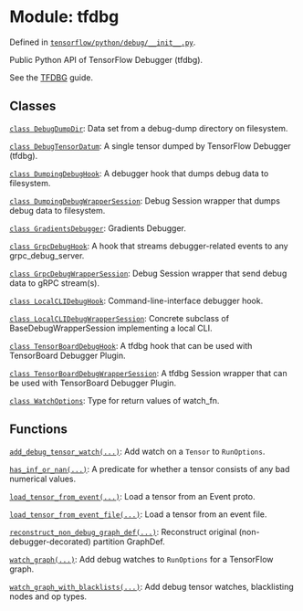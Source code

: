 <div itemscope itemtype="http://developers.google.com/ReferenceObject">
<meta itemprop="name" content="tfdbg" />
<meta itemprop="path" content="Stable" />
</div>

# Module: tfdbg



Defined in [`tensorflow/python/debug/__init__.py`](/code/stable/tensorflow/python/debug/__init__.py).

Public Python API of TensorFlow Debugger (tfdbg).

See the [TFDBG](https://www.tensorflow.org/guide/debugger) guide.




## Classes

[`class DebugDumpDir`](./tfdbg/DebugDumpDir.md): Data set from a debug-dump directory on filesystem.

[`class DebugTensorDatum`](./tfdbg/DebugTensorDatum.md): A single tensor dumped by TensorFlow Debugger (tfdbg).

[`class DumpingDebugHook`](./tfdbg/DumpingDebugHook.md): A debugger hook that dumps debug data to filesystem.

[`class DumpingDebugWrapperSession`](./tfdbg/DumpingDebugWrapperSession.md): Debug Session wrapper that dumps debug data to filesystem.

[`class GradientsDebugger`](./tfdbg/GradientsDebugger.md): Gradients Debugger.

[`class GrpcDebugHook`](./tfdbg/GrpcDebugHook.md): A hook that streams debugger-related events to any grpc_debug_server.

[`class GrpcDebugWrapperSession`](./tfdbg/GrpcDebugWrapperSession.md): Debug Session wrapper that send debug data to gRPC stream(s).

[`class LocalCLIDebugHook`](./tfdbg/LocalCLIDebugHook.md): Command-line-interface debugger hook.

[`class LocalCLIDebugWrapperSession`](./tfdbg/LocalCLIDebugWrapperSession.md): Concrete subclass of BaseDebugWrapperSession implementing a local CLI.

[`class TensorBoardDebugHook`](./tfdbg/TensorBoardDebugHook.md): A tfdbg hook that can be used with TensorBoard Debugger Plugin.

[`class TensorBoardDebugWrapperSession`](./tfdbg/TensorBoardDebugWrapperSession.md): A tfdbg Session wrapper that can be used with TensorBoard Debugger Plugin.

[`class WatchOptions`](./tfdbg/WatchOptions.md): Type for return values of watch_fn.

## Functions

[`add_debug_tensor_watch(...)`](./tfdbg/add_debug_tensor_watch.md): Add watch on a `Tensor` to `RunOptions`.

[`has_inf_or_nan(...)`](./tfdbg/has_inf_or_nan.md): A predicate for whether a tensor consists of any bad numerical values.

[`load_tensor_from_event(...)`](./tfdbg/load_tensor_from_event.md): Load a tensor from an Event proto.

[`load_tensor_from_event_file(...)`](./tfdbg/load_tensor_from_event_file.md): Load a tensor from an event file.

[`reconstruct_non_debug_graph_def(...)`](./tfdbg/reconstruct_non_debug_graph_def.md): Reconstruct original (non-debugger-decorated) partition GraphDef.

[`watch_graph(...)`](./tfdbg/watch_graph.md): Add debug watches to `RunOptions` for a TensorFlow graph.

[`watch_graph_with_blacklists(...)`](./tfdbg/watch_graph_with_blacklists.md): Add debug tensor watches, blacklisting nodes and op types.

